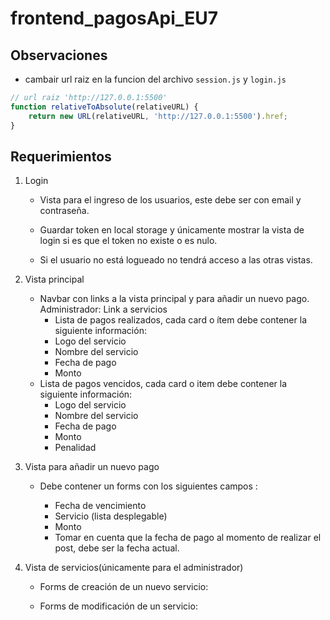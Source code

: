 # frontend_pagosApi_EU7

## Observaciones
* cambair url raiz en la funcion del archivo `session.js` y `login.js`
```js
// url raiz 'http://127.0.0.1:5500'
function relativeToAbsolute(relativeURL) {
    return new URL(relativeURL, 'http://127.0.0.1:5500').href;
}
```

## Requerimientos
1. Login
    * Vista para el ingreso de los usuarios, este debe ser con email y contraseña.

    * Guardar token en local storage y únicamente mostrar la vista de login si es que el token no existe o es nulo.

    * Si el usuario no está logueado no tendrá acceso a las otras vistas.
2. Vista principal
    + Navbar con links a la vista principal y para añadir un nuevo pago. Administrador: Link a servicios
        * Lista de pagos realizados, cada card o ítem debe contener la siguiente información:
        * Logo del servicio
        * Nombre del servicio
        * Fecha de pago
        * Monto
    + Lista de pagos vencidos, cada card o item debe contener la siguiente información:
        * Logo del servicio
        * Nombre del servicio
        * Fecha de pago
        * Monto
        * Penalidad
3. Vista para añadir un nuevo pago
    + Debe contener un forms con los siguientes campos :  

        * Fecha de vencimiento
        * Servicio (lista desplegable)
        * Monto
        * Tomar en cuenta que la fecha de pago al momento de realizar el post, debe ser la fecha actual.

4. Vista de servicios(únicamente para el administrador)
    * Forms de creación de un nuevo servicio:

    * Forms de modificación de un servicio:

